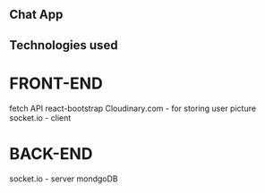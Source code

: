 ## Chat App

## Technologies used

# FRONT-END

fetch API 
react-bootstrap
Cloudinary.com - for storing user picture
socket.io - client

# BACK-END

socket.io - server
mondgoDB